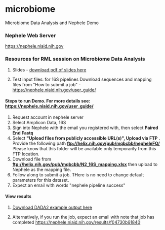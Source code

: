 # microbiome
Microbiome Data Analysis and Nephele Demo

### Nephele Web Server
<https://nephele.niaid.nih.gov>

### Resources for RML session on Microbiome Data Analysis ###
1. Slides - [download pdf of slides here](https://proj-bip-prod-publicread.s3.amazonaws.com/training/Microbiome+and+Nephele/Microbiome_RML.pdf)

2. Test input files: for 16S pipelines
    Download sequences and mapping files from "How to submit a job" - <https://nephele.niaid.nih.gov/user_guide/>

#### Steps to run Demo.  For more details see: https://nephele.niaid.nih.gov/user_guide/
1. Request account in nephele server
2. Select Amplicon Data, 16S
3. Sign into Nephele with the email you registered with, then select **Paired End Fastq**
4. Select **"Upload files from publicly accessible URL(s)", Upload via FTP** . Provide the following path **ftp://helix.nih.gov/pub/mqbcbb/nepheleFQ/**  Please know that this folder will be available only temporarily from this FTP location.  
5. Download file from **<ftp://helix.nih.gov/pub/mqbcbb/N2_16S_mapping.xlsx>** then upload to Nephele as the mapping file. 
6. Follow along to submit a job.  THere is no need to change default parameters for this dataset.   
7. Expect an email with words "nephele pipeline success"

#### View results

1. [Download DADA2 example output here](https://nephele-prod-testdata.s3.amazonaws.com/dada_example_output.zip)

2. Alternatively, if you run the job, expect an email with note that job has completed <https://nephele.niaid.nih.gov/results/f04730b61840>
